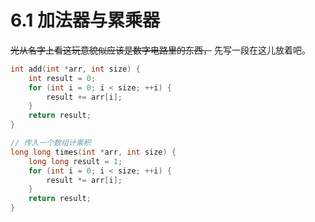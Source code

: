 # 6.1 加法器与累乘器

~~光从名字上看这玩意貌似应该是数字电路里的东西，~~ 先写一段在这儿放着吧。

```cpp title='加法器：'
int add(int *arr, int size) {
    int result = 0;
    for (int i = 0; i < size; ++i) {
        result += arr[i];
    }
    return result;
}
```

```cpp title='累乘器：'
// 传入一个数组计乘积
long long times(int *arr, int size) {
    long long result = 1;
    for (int i = 0; i < size; ++i) {
        result *= arr[i];
    }
    return result;
}
```
